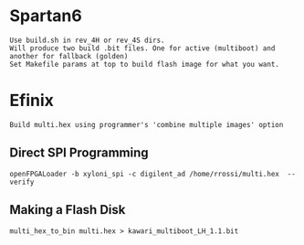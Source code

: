 # Spartan6

    Use build.sh in rev_4H or rev_4S dirs.
    Will produce two build .bit files. One for active (multiboot) and another for fallback (golden)
    Set Makefile params at top to build flash image for what you want.

# Efinix
    Build multi.hex using programmer's 'combine multiple images' option

## Direct SPI Programming
    openFPGALoader -b xyloni_spi -c digilent_ad /home/rrossi/multi.hex  --verify

## Making a Flash Disk

    multi_hex_to_bin multi.hex > kawari_multiboot_LH_1.1.bit
